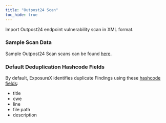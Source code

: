 ```yaml
---
title: "Outpost24 Scan"
toc_hide: true
---
```

Import Outpost24 endpoint vulnerability scan in XML format.

### Sample Scan Data
Sample Outpost24 Scan scans can be found [here](https://github.com/ExposureX/django-ExposureX/tree/master/unittests/scans/outpost24).

### Default Deduplication Hashcode Fields
By default, ExposureX identifies duplicate Findings using these [hashcode fields](https://docs.exposurex.com/en/working_with_findings/finding_deduplication/about_deduplication/):

- title
- cwe
- line
- file path
- description
